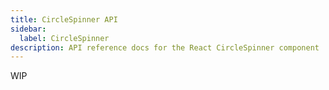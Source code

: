 ```yaml
---
title: CircleSpinner API
sidebar:
  label: CircleSpinner
description: API reference docs for the React CircleSpinner component
---
```


<!-- TODO: Get api from @hrc/spinner -->

WIP
